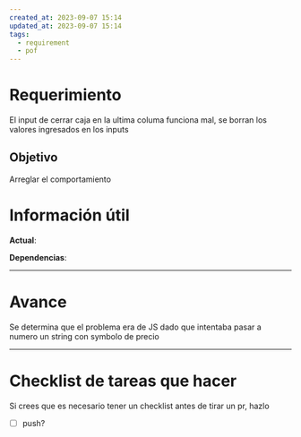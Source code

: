 ```yaml
---
created_at: 2023-09-07 15:14
updated_at: 2023-09-07 15:14
tags:
  - requirement
  - pof
---
```

# Requerimiento

El input de cerrar caja en la ultima columa funciona mal, se borran los valores ingresados en los inputs


## Objetivo

Arreglar el comportamiento


# Información útil

**Actual**:

**Dependencias**:

---
# Avance

Se determina que el problema era de JS dado que intentaba pasar a numero un string con symbolo de precio



---
# Checklist de tareas que hacer 

Si crees que es necesario tener un checklist antes de tirar un pr, hazlo

- [ ] push?